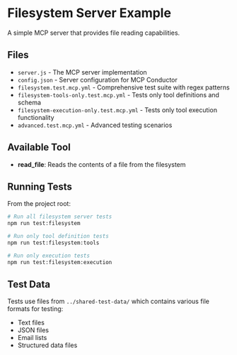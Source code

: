 # Filesystem Server Example

A simple MCP server that provides file reading capabilities.

## Files

- `server.js` - The MCP server implementation
- `config.json` - Server configuration for MCP Conductor
- `filesystem.test.mcp.yml` - Comprehensive test suite with regex patterns
- `filesystem-tools-only.test.mcp.yml` - Tests only tool definitions and schema
- `filesystem-execution-only.test.mcp.yml` - Tests only tool execution functionality
- `advanced.test.mcp.yml` - Advanced testing scenarios

## Available Tool

- **read_file**: Reads the contents of a file from the filesystem

## Running Tests

From the project root:

```bash
# Run all filesystem server tests
npm run test:filesystem

# Run only tool definition tests
npm run test:filesystem:tools

# Run only execution tests  
npm run test:filesystem:execution
```

## Test Data

Tests use files from `../shared-test-data/` which contains various file formats for testing:
- Text files
- JSON files
- Email lists
- Structured data files
